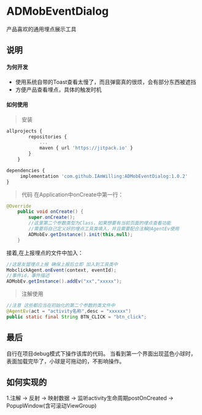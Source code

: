 # ADMobEventDialog
产品喜欢的通用埋点展示工具

## 说明
#### 为何开发
- 使用系统自带的Toast查看太慢了，而且弹窗真的很烦，会有部分东西被遮挡
- 方便产品查看埋点，具体的触发时机

#### 如何使用
> 安装
```javascript
allprojects {
		repositories {
			...
			maven { url 'https://jitpack.io' }
		}
	}
```
```javascript
dependencies {
	 implementation 'com.github.IAmWilling:ADMobEventDialog:1.0.2'
}
```
> 代码
在Application中onCreate中第一行：
```java
@Override
    public void onCreate() {
        super.onCreate();
        //这里第二个参数类型为Class，如果想要有当前页面的埋点查看功能
        //需要将自己定义好的埋点工具类填入，并且需要配合注解@AgentEv使用
        ADMobEv.getInstance().init(this,null);
    }
```
接着,在上报埋点的文件中加入：
```java
//这是友盟埋点上报 确保上报后立即 加入到工具类中
MobclickAgent.onEvent(context, eventId);
//事件id，事件描述
ADMobEv.getInstance().addEv("xx","xxxxx");
```
> 注解使用
```java
//注意 这些都应当在初始化的第二个参数的类文件中
@AgentEv(act = "activity名称",desc = "xxxxxx")
public static final String BTN_CLICK = "btn_click";
```
## 最后
自行在项目debug模式下操作该库的代码。
当看到第一个界面出现蓝色小球时，表面加载完毕了，小球是可拖动的，不影响操作。
## 如何实现的
1.注解 -> 反射 -> 映射数据 -> 监听activity生命周期postOnCreated -> PopupWindow(含可滚动ViewGroup)
